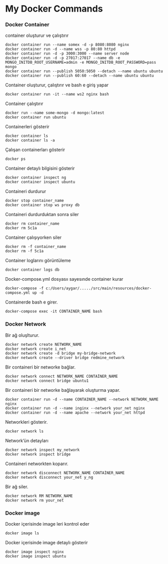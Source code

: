 # My Docker Commands

### Docker Container
container oluşturur ve çalıştırır
``` 
docker container run --name somex -d -p 8080:8080 nginx
docker container run -d --name wss -p 80:80 httpd
docker container run -d -p 3000:3000 --name server node
docker container run -d -p 27017:27017 --name db -e MONGO_INITDB_ROOT_USERNAME=admin -e MONGO_INITDB_ROOT_PASSWORD=pass mongo
docker container run --publish 5050:5050 --detach --name ubuntu ubuntu
docker container run --publish 60:60 --detach --name ubuntu ubuntu
``` 
Container oluşturur, çalıştırır ve bash e giriş yapar
``` 
docker container run -it --name ws2 nginx bash
``` 
Container çalıştırır
``` 
docker run --name some-mongo -d mongo:latest
docker container run ubuntu
``` 
Containerleri gösterir
``` 
docker container ls
docker container ls -a
``` 
Çalışan containerları gösterir
```
docker ps
```
Container detaylı bilgisini gösterir
```
docker container inspect ng
docker container inspect ubuntu
```
Containeri durdurur
``` 
docker stop container_name
docker container stop ws proxy db
``` 
Containeri durdurduktan sonra siler
``` 
docker rm container_name
docker rm 5c1a
``` 
Container çalışıyorken siler
``` 
docker rm -f container_name
docker rm -f 5c1a
``` 
Container loglarını görüntüleme
``` 
docker container logs db
``` 
Docker-compose.yml dosyasıı sayesınde container kurar
``` 
docker-compose -f c:/Users/aygar/...../src/main/resources/docker-compose.yml up -d
``` 
Containerde bash e girer.
``` 
docker-compose exec -it CONTAINER_NAME bash
``` 
### Docker Network
Bir ağ oluşlturur.
``` 
docker network create NETWORK_NAME
docker network create i_net
docker network create -d bridge my-bridge-network
docker network create --driver bridge redmine_network
``` 
Bir containeri bir networke bağlar.
``` 
docker network connect NETWORK_NAME CONTAİNER_NAME
docker network connect bridge ubuntu1 
``` 
Bir containeri bir networke bağlayarak oluşturma yapar.
``` 
docker container run -d --name CONTAINER_NAME --network NETWORK_NAME nginx
docker container run -d --name inginx --network your_net nginx
docker container run -d --name apache --network your_net httpd
``` 
Networkleri gösterir.
``` 
docker network ls
``` 
Network’ün detayları
``` 
docker network inspect my_network
docker network inspect bridge
```
Containeri networkten koparır.
``` 
docker network disconnect NETWORK_NAME CONTAİNER_NAME
docker network disconnect your_net y_ng 
``` 
Bir ağ siler.
``` 
docker network RM NETWORK_NAME
docker network rm your_net
``` 
### Docker image
Docker içerisinde image leri kontrol eder
``` 
docker image ls
``` 
Docker içerisinde image detaylı gösterir
``` 
docker image inspect nginx
docker image inspect ubuntu
``` 
